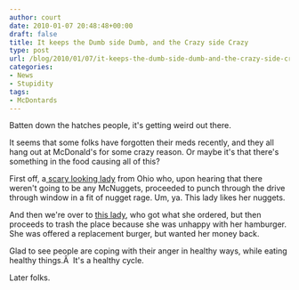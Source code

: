 ```yaml
---
author: court
date: 2010-01-07 20:48:48+00:00
draft: false
title: It keeps the Dumb side Dumb, and the Crazy side Crazy
type: post
url: /blog/2010/01/07/it-keeps-the-dumb-side-dumb-and-the-crazy-side-crazy/
categories:
- News
- Stupidity
tags:
- McDontards
---
```


Batten down the hatches people, it's getting weird out there.

It seems that some folks have forgotten their meds recently, and they all hang out at McDonald's for some crazy reason.  Or maybe it's that there's something in the food causing all of this?

First off, a[ scary looking lady](http://cnews.canoe.ca/CNEWS/WeirdNews/2010/01/04/12341336.html?cid=rssnewsweird%20news) from Ohio who, upon hearing that there weren't going to be any McNuggets, proceeded to punch through the drive through window in a fit of nugget rage.  Um, ya.  This lady likes her nuggets.

And then we're over to [this lady](http://cnews.canoe.ca/CNEWS/WeirdNews/2010/01/06/12364161-ap.html?cid=rssnewsweird%20news), who got what she ordered, but then proceeds to trash the place because she was unhappy with her hamburger.  She was offered a replacement burger, but wanted her money back.

Glad to see people are coping with their anger in healthy ways, while eating healthy things.Â  It's a healthy cycle.

Later folks.
